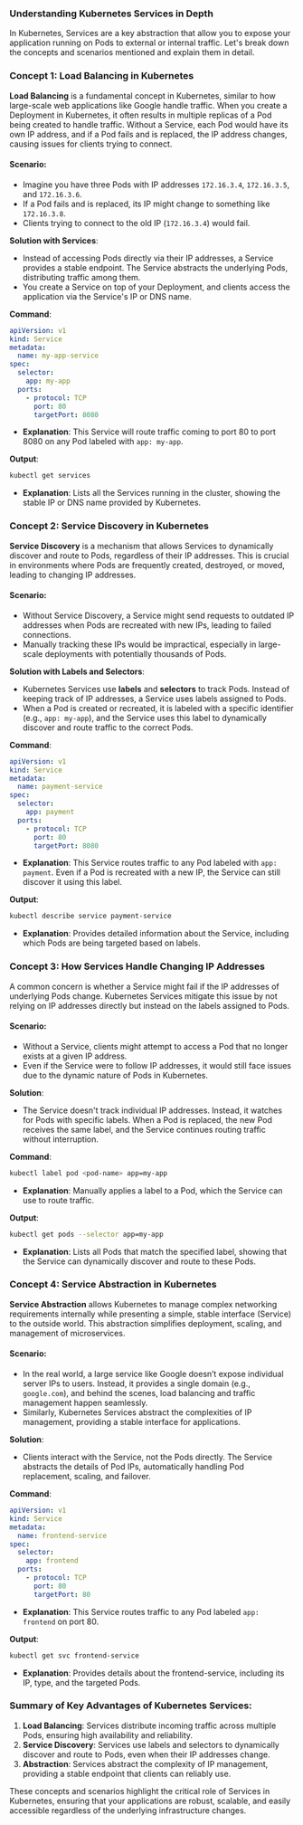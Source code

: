 ### Understanding Kubernetes Services in Depth

In Kubernetes, Services are a key abstraction that allow you to expose your application running on Pods to external or internal traffic. Let's break down the concepts and scenarios mentioned and explain them in detail.

### Concept 1: Load Balancing in Kubernetes

**Load Balancing** is a fundamental concept in Kubernetes, similar to how large-scale web applications like Google handle traffic. When you create a Deployment in Kubernetes, it often results in multiple replicas of a Pod being created to handle traffic. Without a Service, each Pod would have its own IP address, and if a Pod fails and is replaced, the IP address changes, causing issues for clients trying to connect.

#### Scenario:
- Imagine you have three Pods with IP addresses `172.16.3.4`, `172.16.3.5`, and `172.16.3.6`.
- If a Pod fails and is replaced, its IP might change to something like `172.16.3.8`.
- Clients trying to connect to the old IP (`172.16.3.4`) would fail.

**Solution with Services**:
- Instead of accessing Pods directly via their IP addresses, a Service provides a stable endpoint. The Service abstracts the underlying Pods, distributing traffic among them.
- You create a Service on top of your Deployment, and clients access the application via the Service's IP or DNS name.

**Command**:
```yaml
apiVersion: v1
kind: Service
metadata:
  name: my-app-service
spec:
  selector:
    app: my-app
  ports:
    - protocol: TCP
      port: 80
      targetPort: 8080
```
- **Explanation**: This Service will route traffic coming to port 80 to port 8080 on any Pod labeled with `app: my-app`.

**Output**:
```bash
kubectl get services
```
- **Explanation**: Lists all the Services running in the cluster, showing the stable IP or DNS name provided by Kubernetes.

### Concept 2: Service Discovery in Kubernetes

**Service Discovery** is a mechanism that allows Services to dynamically discover and route to Pods, regardless of their IP addresses. This is crucial in environments where Pods are frequently created, destroyed, or moved, leading to changing IP addresses.

#### Scenario:
- Without Service Discovery, a Service might send requests to outdated IP addresses when Pods are recreated with new IPs, leading to failed connections.
- Manually tracking these IPs would be impractical, especially in large-scale deployments with potentially thousands of Pods.

**Solution with Labels and Selectors**:
- Kubernetes Services use **labels** and **selectors** to track Pods. Instead of keeping track of IP addresses, a Service uses labels assigned to Pods. 
- When a Pod is created or recreated, it is labeled with a specific identifier (e.g., `app: my-app`), and the Service uses this label to dynamically discover and route traffic to the correct Pods.

**Command**:
```yaml
apiVersion: v1
kind: Service
metadata:
  name: payment-service
spec:
  selector:
    app: payment
  ports:
    - protocol: TCP
      port: 80
      targetPort: 8080
```
- **Explanation**: This Service routes traffic to any Pod labeled with `app: payment`. Even if a Pod is recreated with a new IP, the Service can still discover it using this label.

**Output**:
```bash
kubectl describe service payment-service
```
- **Explanation**: Provides detailed information about the Service, including which Pods are being targeted based on labels.

### Concept 3: How Services Handle Changing IP Addresses

A common concern is whether a Service might fail if the IP addresses of underlying Pods change. Kubernetes Services mitigate this issue by not relying on IP addresses directly but instead on the labels assigned to Pods.

#### Scenario:
- Without a Service, clients might attempt to access a Pod that no longer exists at a given IP address.
- Even if the Service were to follow IP addresses, it would still face issues due to the dynamic nature of Pods in Kubernetes.

**Solution**:
- The Service doesn't track individual IP addresses. Instead, it watches for Pods with specific labels. When a Pod is replaced, the new Pod receives the same label, and the Service continues routing traffic without interruption.

**Command**:
```bash
kubectl label pod <pod-name> app=my-app
```
- **Explanation**: Manually applies a label to a Pod, which the Service can use to route traffic.

**Output**:
```bash
kubectl get pods --selector app=my-app
```
- **Explanation**: Lists all Pods that match the specified label, showing that the Service can dynamically discover and route to these Pods.

### Concept 4: Service Abstraction in Kubernetes

**Service Abstraction** allows Kubernetes to manage complex networking requirements internally while presenting a simple, stable interface (Service) to the outside world. This abstraction simplifies deployment, scaling, and management of microservices.

#### Scenario:
- In the real world, a large service like Google doesn’t expose individual server IPs to users. Instead, it provides a single domain (e.g., `google.com`), and behind the scenes, load balancing and traffic management happen seamlessly.
- Similarly, Kubernetes Services abstract the complexities of IP management, providing a stable interface for applications.

**Solution**:
- Clients interact with the Service, not the Pods directly. The Service abstracts the details of Pod IPs, automatically handling Pod replacement, scaling, and failover.

**Command**:
```yaml
apiVersion: v1
kind: Service
metadata:
  name: frontend-service
spec:
  selector:
    app: frontend
  ports:
    - protocol: TCP
      port: 80
      targetPort: 80
```
- **Explanation**: This Service routes traffic to any Pod labeled `app: frontend` on port 80.

**Output**:
```bash
kubectl get svc frontend-service
```
- **Explanation**: Provides details about the frontend-service, including its IP, type, and the targeted Pods.

### Summary of Key Advantages of Kubernetes Services:

1. **Load Balancing**: Services distribute incoming traffic across multiple Pods, ensuring high availability and reliability.
2. **Service Discovery**: Services use labels and selectors to dynamically discover and route to Pods, even when their IP addresses change.
3. **Abstraction**: Services abstract the complexity of IP management, providing a stable endpoint that clients can reliably use.

These concepts and scenarios highlight the critical role of Services in Kubernetes, ensuring that your applications are robust, scalable, and easily accessible regardless of the underlying infrastructure changes.
